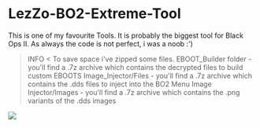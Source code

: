 # LezZo-BO2-Extreme-Tool

This is one of my favourite Tools. 
It is probably the biggest tool for Black Ops II. As always the code is not perfect, i was a noob :')

> INFO <
To save space i've zipped some files.
EBOOT_Builder folder - you'll find a .7z archive which contains the decrypted files to build custom EBOOTS
Image_Injector/Files - you'll find a .7z archive which contains the .dds files to inject into the BO2 Menu
Image Injector/Images - you'll find a .7z archive which contains the .png variants of the .dds images


<img src="https://www.lizsrv.altervista.org/image.php?di=NJSQ">
